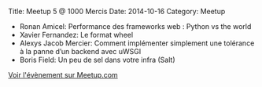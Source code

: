 Title: Meetup 5 @ 1000 Mercis
Date: 2014-10-16
Category: Meetup

- Ronan Amicel: Performance des frameworks web : Python vs the world
- Xavier Fernandez: Le format wheel
- Alexys Jacob Mercier: Comment implémenter simplement une tolérance à la panne d’un backend avec uWSGI
- Boris Field: Un peu de sel dans votre infra (Salt)

[Voir l'évènement sur Meetup.com](https://www.meetup.com/Paris-py-Python-Django-friends/events/209192042/)
